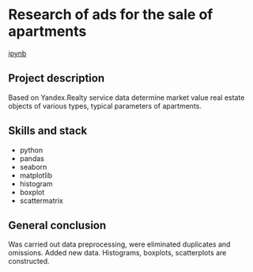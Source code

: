 # Research of ads for the sale of apartments

[ipynb](https://github.com/MilkaKaplan/Portfolio/blob/research-data-analysis/ADS%20for%20the%20sale%20of%20apartments/Research_of_ads_for_the_sale_of_apartments.ipynb)

## Project description
Based on Yandex.Realty service data determine market value real estate objects of various types, typical parameters of apartments.

## Skills and stack
* python
* pandas
* seaborn
* matplotlib
* histogram
* boxplot
* scattermatrix

## General conclusion
Was carried out data preprocessing, were eliminated duplicates and omissions. Added new data.
Histograms, boxplots, scatterplots are constructed.

